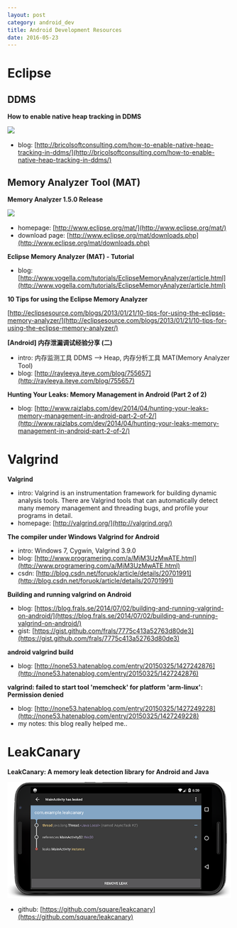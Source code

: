 ```yaml
---
layout: post
category: android_dev
title: Android Development Resources
date: 2016-05-23
---
```


# Eclipse

## DDMS

**How to enable native heap tracking in DDMS**

![](http://bricolsoftconsulting.com/wp-content/uploads/2012/05/ddms_native.png)

- blog: [http://bricolsoftconsulting.com/how-to-enable-native-heap-tracking-in-ddms/](http://bricolsoftconsulting.com/how-to-enable-native-heap-tracking-in-ddms/)

## Memory Analyzer Tool (MAT)

**Memory Analyzer 1.5.0 Release**

![](http://www.eclipse.org/mat/home/mat_thumb.png)

- homepage: [http://www.eclipse.org/mat/](http://www.eclipse.org/mat/)
- download page: [http://www.eclipse.org/mat/downloads.php](http://www.eclipse.org/mat/downloads.php)

**Eclipse Memory Analyzer (MAT) - Tutorial**

- blog: [http://www.vogella.com/tutorials/EclipseMemoryAnalyzer/article.html](http://www.vogella.com/tutorials/EclipseMemoryAnalyzer/article.html)

**10 Tips for using the Eclipse Memory Analyzer**

[http://eclipsesource.com/blogs/2013/01/21/10-tips-for-using-the-eclipse-memory-analyzer/](http://eclipsesource.com/blogs/2013/01/21/10-tips-for-using-the-eclipse-memory-analyzer/)

**[Android] 内存泄漏调试经验分享 (二)**

- intro: 内存监测工具 DDMS --> Heap, 内存分析工具 MAT(Memory Analyzer Tool)
- blog: [http://rayleeya.iteye.com/blog/755657](http://rayleeya.iteye.com/blog/755657)

**Hunting Your Leaks: Memory Management in Android (Part 2 of 2)**

- blog: [http://www.raizlabs.com/dev/2014/04/hunting-your-leaks-memory-management-in-android-part-2-of-2/](http://www.raizlabs.com/dev/2014/04/hunting-your-leaks-memory-management-in-android-part-2-of-2/)

# Valgrind

**Valgrind**

- intro: Valgrind is an instrumentation framework for building dynamic analysis tools. 
There are Valgrind tools that can automatically detect many memory management and threading bugs, 
and profile your programs in detail.
- homepage: [http://valgrind.org/](http://valgrind.org/)

**The compiler under Windows Valgrind for Android**

- intro: Windows 7, Cygwin, Valgrind 3.9.0
- blog: [http://www.programering.com/a/MjM3UzMwATE.html](http://www.programering.com/a/MjM3UzMwATE.html)
- csdn: [http://blog.csdn.net/foruok/article/details/20701991](http://blog.csdn.net/foruok/article/details/20701991)

**Building and running valgrind on Android**

- blog: [https://blog.frals.se/2014/07/02/building-and-running-valgrind-on-android/](https://blog.frals.se/2014/07/02/building-and-running-valgrind-on-android/)
- gist: [https://gist.github.com/frals/7775c413a52763d80de3](https://gist.github.com/frals/7775c413a52763d80de3)

**android valgrind build**

- blog: [http://none53.hatenablog.com/entry/20150325/1427242876](http://none53.hatenablog.com/entry/20150325/1427242876)

**valgrind: failed to start tool 'memcheck' for platform 'arm-linux': Permission denied**

- blog: [http://none53.hatenablog.com/entry/20150325/1427249228](http://none53.hatenablog.com/entry/20150325/1427249228)
- my notes: this blog really helped me..

# LeakCanary

**LeakCanary: A memory leak detection library for Android and Java**

![](https://raw.githubusercontent.com/square/leakcanary/master/assets/screenshot.png)

- github: [https://github.com/square/leakcanary](https://github.com/square/leakcanary)